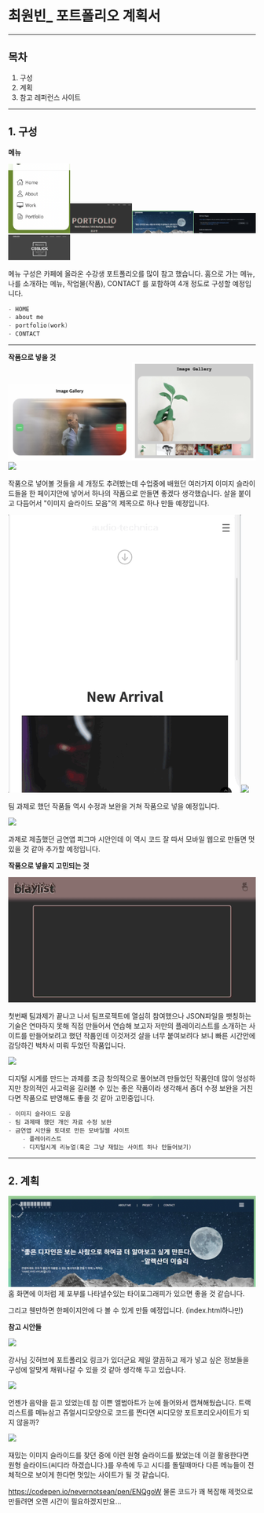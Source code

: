 # 최원빈_ 포트폴리오 계획서


-----------------






## 목차

1. 구성
2. 계획
3. 참고 레퍼런스 사이트


-----------------
## 1. 구성
**메뉴**


<img src="images/구성참고1.png" width="25%"><img src="images/구성참고2.png" width="25%"><img src="images/구성참고3.png" width="25%"><img src="images/구성참고4.png" width="25%"><img src="images/구성참고5.png" width="25%">

메뉴 구성은 카페에 올라온 수강생 포트폴리오를 많이 참고 했습니다.
홈으로 가는 메뉴, 나를 소개하는 메뉴, 작업물(작품), CONTACT 를 포함하여 4개 정도로 구성할 예정입니다.


```c
- HOME
- about me
- portfolio(work)
- CONTACT
```


-----------------
**작품으로 넣을 것**
<br>
<img src="images/work-slide01.png" width="50%"><img src="images/work-slide02.png" width="50%">
<img src="images/work-slide03.gif">

작품으로 넣어볼 것들을 세 개정도 추려봤는데
수업중에 배웠던 여러가지 이미지 슬라이드들을 한 페이지안에 넣어서 하나의 작품으로 만들면 좋겠다 생각했습니다.
살을 붙이고 다듬어서 "이미지 슬라이드 모음"의 제목으로 하나 만들 예정입니다.


<img src="images/work-team.gif"><img src="images/work-team02.gif">

팀 과제로 했던 작품들 역시 수정과 보완을 거쳐 작품으로 넣을 예정입니다.


<img src="images/work-smokingapp">

과제로 제출했던 금연앱 피그마 시안인데 이 역시 코드 잘 따서 모바일 웹으로 만들면 멋있을 것 같아 추가할 예정입니다.

**작품으로 넣을지 고민되는 것**

<img src="images/pre-work01.gif">

첫번째 팀과제가 끝나고 나서 팀프로젝트에 열심히 참여했으나 
JSON파일을 팻칭하는 기술은 연마하지 못해 직접 만들어서 연습해 보고자 
저만의 플레이리스트를 소개하는 사이트를 만들어보려고 했던 작품인데 
이것저것 살을 너무 붙여보려다 보니 빠른 시간안에 감당하긴 벅차서 미뤄 두었던 작품입니다.

<img src="images/pre-work02">

디지털 시계를 만드는 과제를 조금 창의적으로 풀어보려 만들었던 작품인데
많이 엉성하지만 창의적인 사고력을 길러볼 수 있는 좋은 작품이라 생각해서 좀더 수정 보완을 거친다면 
작품으로 반영해도 좋을 것 같아 고민중입니다.


```c
- 이미지 슬라이드 모음
- 팀 과제때 했던 개인 자료 수정 보완
- 금연앱 시안을 토대로 만든 모바일웹 사이트
    - 플레이리스트
    - 디지털시계 리뉴얼(혹은 그냥 재밌는 사이트 하나 만들어보기)
```


-----------------
## 2. 계획
<img src="images/구성참고3.png">
홈 화면에 이처럼 제 포부를 나타낼수있는 타이포그래피가 있으면 좋을 것 같습니다.

그리고 웬만하면 한페이지안에 다 볼 수 있게 만들 예정입니다. (index.html하나만)

**참고 시안들**

<img src="images/referencs01.gif">

강사님 깃허브에 포트폴리오 링크가 있더군요
제일 깔끔하고 제가 넣고 싶은 정보들을 구성에 알맞게 채워나갈 수 있을 것 같아 생각해 두고 있습니다.


<img src="images/referencs02.png">

언젠가 음악을 듣고 있었는데 참 이쁜 앨범아트가 눈에 들어와서 캡쳐해뒀습니다.
트랙리스트를 메뉴삼고 쥬얼시디모양으로 코드를 짠다면 씨디모양 포트포리오사이트가 되지 않을까?

<img src="images/referencs03.gif">

재밌는 이미지 슬라이드를 찾던 중에 이런 원형 슬라이드를 봤었는데
이걸 활용한다면 원형 슬라이드(씨디라 하겠습니다.)를 우측에 두고 시디를 돌릴때마다 다른 메뉴들이 전체적으로 보이게 한다면 멋있는 사이트가 될 것 같습니다.

https://codepen.io/nevernotsean/pen/ENQgoW
물론 코드가 꽤 복잡해 제껏으로 만들려면 오랜 시간이 필요하겠지만요...
